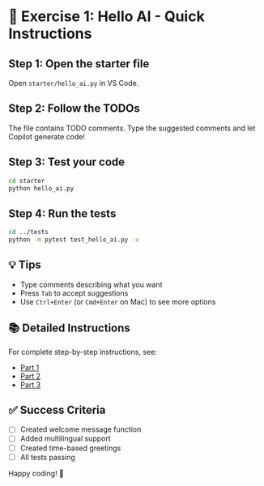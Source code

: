 # 🚀 Exercise 1: Hello AI - Quick Instructions

## Step 1: Open the starter file
Open `starter/hello_ai.py` in VS Code.

## Step 2: Follow the TODOs
The file contains TODO comments. Type the suggested comments and let Copilot generate code!

## Step 3: Test your code
```bash
cd starter
python hello_ai.py
```

## Step 4: Run the tests
```bash
cd ../tests
python -m pytest test_hello_ai.py -v
```

## 💡 Tips
- Type comments describing what you want
- Press `Tab` to accept suggestions
- Use `Ctrl+Enter` (or `Cmd+Enter` on Mac) to see more options

## 📚 Detailed Instructions
For complete step-by-step instructions, see:
- [Part 1](../../../module-01-exercise1-part1.md)
- [Part 2](../../../module-01-exercise1-part2.md) 
- [Part 3](../../../module-01-exercise1-part3.md)

## ✅ Success Criteria
- [ ] Created welcome message function
- [ ] Added multilingual support
- [ ] Created time-based greetings
- [ ] All tests passing

Happy coding! 🎉
